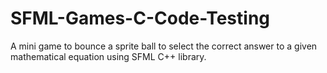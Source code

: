 # SFML-Games-C-Code-Testing

A mini game to bounce a sprite ball to select the correct answer to a given mathematical equation using SFML C++ library.
